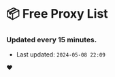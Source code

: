 # :package: Free Proxy List
### Updated every 15 minutes.

- Last updated: `2024-05-08 22:09`

:heart:
